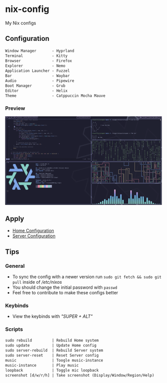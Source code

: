 # nix-config
My Nix configs

## Configuration
```
Window Manager       - Hyprland
Terminal             - Kitty
Browser              - Firefox
Explorer             - Nemo
Application Launcher - Fuzzel
Bar                  - Waybar
Audio                - Pipewire
Boot Manager         - Grub
Editor               - Helix
Theme                - Catppuccin Mocha Mauve
```

### Preview
![Desktop](./res/desktop.png)

## Apply
- [Home Configuration](./docs/Install_Home.md)
- [Server Configuration](./docs/Install_Server.md)

## Tips
### General
- To sync the config with a newer version run `sudo git fetch && sudo git pull` inside of */etc/nixos*
- You should change the initial password with `passwd`
- Feel free to contribute to make these configs better

### Keybinds
- View the keybinds with *"SUPER + ALT"*

### Scripts
```
sudo rebuild         | Rebuild Home system
sudo update          | Update Home config
sudo server-rebuild  | Rebuild Server system
sudo server-reset    | Reset Server config
music                | Toogle music-instance
music-instance       | Play music
loopback             | Toggle mic loopback
screenshot [d/w/r/h] | Take screenshot (Display/Window/Region/Help)
```
